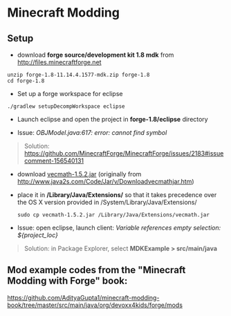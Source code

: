 # Minecraft Modding

## Setup
+ download **forge source/development kit 1.8 mdk** from
http://files.minecraftforge.net

```
unzip forge-1.8-11.14.4.1577-mdk.zip forge-1.8
cd forge-1.8
```

+ Set up a forge workspace for eclipse
```
./gradlew setupDecompWorkspace eclipse
```

+ Launch eclipse and open the project in **forge-1.8/eclipse** directory

- Issue: *OBJModel.java:617: error: cannot find symbol*
> Solution: https://github.com/MinecraftForge/MinecraftForge/issues/2183#issuecomment-156540131

  - download [vecmath-1.5.2.jar](https://github.com/cltran2/minecraft-modding/blob/master/vecmath-1.5.2.jar?raw=true) (originally from http://www.java2s.com/Code/Jar/v/Downloadvecmathjar.htm)
  - place it in **/Library/Java/Extensions/** so that it takes precedence over the OS X version provided in /System/Library/Java/Extensions/

    ```
    sudo cp vecmath-1.5.2.jar /Library/Java/Extensions/vecmath.jar
    ```

- Issue: open eclipse, launch client: *Variable references empty selection: ${project_loc}*
> Solution: in Package Explorer, select **MDKExample > src/main/java**

## Mod example codes from the "Minecraft Modding with Forge" book:
https://github.com/AdityaGupta1/minecraft-modding-book/tree/master/src/main/java/org/devoxx4kids/forge/mods
